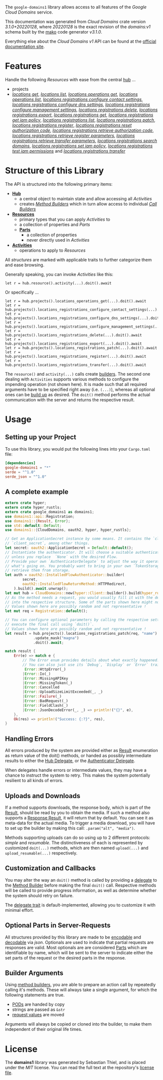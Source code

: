 <!---
DO NOT EDIT !
This file was generated automatically from 'src/mako/api/README.md.mako'
DO NOT EDIT !
-->
The `google-domains1` library allows access to all features of the *Google Cloud Domains* service.

This documentation was generated from *Cloud Domains* crate version *3.1.0+20220128*, where *20220128* is the exact revision of the *domains:v1* schema built by the [mako](http://www.makotemplates.org/) code generator *v3.1.0*.

Everything else about the *Cloud Domains* *v1* API can be found at the
[official documentation site](https://cloud.google.com/domains/).
# Features

Handle the following *Resources* with ease from the central [hub](https://docs.rs/google-domains1/3.1.0+20220128/google_domains1/CloudDomains) ... 

* projects
 * [*locations get*](https://docs.rs/google-domains1/3.1.0+20220128/google_domains1/api::ProjectLocationGetCall), [*locations list*](https://docs.rs/google-domains1/3.1.0+20220128/google_domains1/api::ProjectLocationListCall), [*locations operations get*](https://docs.rs/google-domains1/3.1.0+20220128/google_domains1/api::ProjectLocationOperationGetCall), [*locations operations list*](https://docs.rs/google-domains1/3.1.0+20220128/google_domains1/api::ProjectLocationOperationListCall), [*locations registrations configure contact settings*](https://docs.rs/google-domains1/3.1.0+20220128/google_domains1/api::ProjectLocationRegistrationConfigureContactSettingCall), [*locations registrations configure dns settings*](https://docs.rs/google-domains1/3.1.0+20220128/google_domains1/api::ProjectLocationRegistrationConfigureDnsSettingCall), [*locations registrations configure management settings*](https://docs.rs/google-domains1/3.1.0+20220128/google_domains1/api::ProjectLocationRegistrationConfigureManagementSettingCall), [*locations registrations delete*](https://docs.rs/google-domains1/3.1.0+20220128/google_domains1/api::ProjectLocationRegistrationDeleteCall), [*locations registrations export*](https://docs.rs/google-domains1/3.1.0+20220128/google_domains1/api::ProjectLocationRegistrationExportCall), [*locations registrations get*](https://docs.rs/google-domains1/3.1.0+20220128/google_domains1/api::ProjectLocationRegistrationGetCall), [*locations registrations get iam policy*](https://docs.rs/google-domains1/3.1.0+20220128/google_domains1/api::ProjectLocationRegistrationGetIamPolicyCall), [*locations registrations list*](https://docs.rs/google-domains1/3.1.0+20220128/google_domains1/api::ProjectLocationRegistrationListCall), [*locations registrations patch*](https://docs.rs/google-domains1/3.1.0+20220128/google_domains1/api::ProjectLocationRegistrationPatchCall), [*locations registrations register*](https://docs.rs/google-domains1/3.1.0+20220128/google_domains1/api::ProjectLocationRegistrationRegisterCall), [*locations registrations reset authorization code*](https://docs.rs/google-domains1/3.1.0+20220128/google_domains1/api::ProjectLocationRegistrationResetAuthorizationCodeCall), [*locations registrations retrieve authorization code*](https://docs.rs/google-domains1/3.1.0+20220128/google_domains1/api::ProjectLocationRegistrationRetrieveAuthorizationCodeCall), [*locations registrations retrieve register parameters*](https://docs.rs/google-domains1/3.1.0+20220128/google_domains1/api::ProjectLocationRegistrationRetrieveRegisterParameterCall), [*locations registrations retrieve transfer parameters*](https://docs.rs/google-domains1/3.1.0+20220128/google_domains1/api::ProjectLocationRegistrationRetrieveTransferParameterCall), [*locations registrations search domains*](https://docs.rs/google-domains1/3.1.0+20220128/google_domains1/api::ProjectLocationRegistrationSearchDomainCall), [*locations registrations set iam policy*](https://docs.rs/google-domains1/3.1.0+20220128/google_domains1/api::ProjectLocationRegistrationSetIamPolicyCall), [*locations registrations test iam permissions*](https://docs.rs/google-domains1/3.1.0+20220128/google_domains1/api::ProjectLocationRegistrationTestIamPermissionCall) and [*locations registrations transfer*](https://docs.rs/google-domains1/3.1.0+20220128/google_domains1/api::ProjectLocationRegistrationTransferCall)




# Structure of this Library

The API is structured into the following primary items:

* **[Hub](https://docs.rs/google-domains1/3.1.0+20220128/google_domains1/CloudDomains)**
    * a central object to maintain state and allow accessing all *Activities*
    * creates [*Method Builders*](https://docs.rs/google-domains1/3.1.0+20220128/google_domains1/client::MethodsBuilder) which in turn
      allow access to individual [*Call Builders*](https://docs.rs/google-domains1/3.1.0+20220128/google_domains1/client::CallBuilder)
* **[Resources](https://docs.rs/google-domains1/3.1.0+20220128/google_domains1/client::Resource)**
    * primary types that you can apply *Activities* to
    * a collection of properties and *Parts*
    * **[Parts](https://docs.rs/google-domains1/3.1.0+20220128/google_domains1/client::Part)**
        * a collection of properties
        * never directly used in *Activities*
* **[Activities](https://docs.rs/google-domains1/3.1.0+20220128/google_domains1/client::CallBuilder)**
    * operations to apply to *Resources*

All *structures* are marked with applicable traits to further categorize them and ease browsing.

Generally speaking, you can invoke *Activities* like this:

```Rust,ignore
let r = hub.resource().activity(...).doit().await
```

Or specifically ...

```ignore
let r = hub.projects().locations_operations_get(...).doit().await
let r = hub.projects().locations_registrations_configure_contact_settings(...).doit().await
let r = hub.projects().locations_registrations_configure_dns_settings(...).doit().await
let r = hub.projects().locations_registrations_configure_management_settings(...).doit().await
let r = hub.projects().locations_registrations_delete(...).doit().await
let r = hub.projects().locations_registrations_export(...).doit().await
let r = hub.projects().locations_registrations_patch(...).doit().await
let r = hub.projects().locations_registrations_register(...).doit().await
let r = hub.projects().locations_registrations_transfer(...).doit().await
```

The `resource()` and `activity(...)` calls create [builders][builder-pattern]. The second one dealing with `Activities` 
supports various methods to configure the impending operation (not shown here). It is made such that all required arguments have to be 
specified right away (i.e. `(...)`), whereas all optional ones can be [build up][builder-pattern] as desired.
The `doit()` method performs the actual communication with the server and returns the respective result.

# Usage

## Setting up your Project

To use this library, you would put the following lines into your `Cargo.toml` file:

```toml
[dependencies]
google-domains1 = "*"
serde = "^1.0"
serde_json = "^1.0"
```

## A complete example

```Rust
extern crate hyper;
extern crate hyper_rustls;
extern crate google_domains1 as domains1;
use domains1::api::Registration;
use domains1::{Result, Error};
use std::default::Default;
use domains1::{CloudDomains, oauth2, hyper, hyper_rustls};

// Get an ApplicationSecret instance by some means. It contains the `client_id` and 
// `client_secret`, among other things.
let secret: oauth2::ApplicationSecret = Default::default();
// Instantiate the authenticator. It will choose a suitable authentication flow for you, 
// unless you replace  `None` with the desired Flow.
// Provide your own `AuthenticatorDelegate` to adjust the way it operates and get feedback about 
// what's going on. You probably want to bring in your own `TokenStorage` to persist tokens and
// retrieve them from storage.
let auth = oauth2::InstalledFlowAuthenticator::builder(
        secret,
        oauth2::InstalledFlowReturnMethod::HTTPRedirect,
    ).build().await.unwrap();
let mut hub = CloudDomains::new(hyper::Client::builder().build(hyper_rustls::HttpsConnector::with_native_roots().https_or_http().enable_http1().enable_http2().build()), auth);
// As the method needs a request, you would usually fill it with the desired information
// into the respective structure. Some of the parts shown here might not be applicable !
// Values shown here are possibly random and not representative !
let mut req = Registration::default();

// You can configure optional parameters by calling the respective setters at will, and
// execute the final call using `doit()`.
// Values shown here are possibly random and not representative !
let result = hub.projects().locations_registrations_patch(req, "name")
             .update_mask("magna")
             .doit().await;

match result {
    Err(e) => match e {
        // The Error enum provides details about what exactly happened.
        // You can also just use its `Debug`, `Display` or `Error` traits
         Error::HttpError(_)
        |Error::Io(_)
        |Error::MissingAPIKey
        |Error::MissingToken(_)
        |Error::Cancelled
        |Error::UploadSizeLimitExceeded(_, _)
        |Error::Failure(_)
        |Error::BadRequest(_)
        |Error::FieldClash(_)
        |Error::JsonDecodeError(_, _) => println!("{}", e),
    },
    Ok(res) => println!("Success: {:?}", res),
}

```
## Handling Errors

All errors produced by the system are provided either as [Result](https://docs.rs/google-domains1/3.1.0+20220128/google_domains1/client::Result) enumeration as return value of
the doit() methods, or handed as possibly intermediate results to either the 
[Hub Delegate](https://docs.rs/google-domains1/3.1.0+20220128/google_domains1/client::Delegate), or the [Authenticator Delegate](https://docs.rs/yup-oauth2/*/yup_oauth2/trait.AuthenticatorDelegate.html).

When delegates handle errors or intermediate values, they may have a chance to instruct the system to retry. This 
makes the system potentially resilient to all kinds of errors.

## Uploads and Downloads
If a method supports downloads, the response body, which is part of the [Result](https://docs.rs/google-domains1/3.1.0+20220128/google_domains1/client::Result), should be
read by you to obtain the media.
If such a method also supports a [Response Result](https://docs.rs/google-domains1/3.1.0+20220128/google_domains1/client::ResponseResult), it will return that by default.
You can see it as meta-data for the actual media. To trigger a media download, you will have to set up the builder by making
this call: `.param("alt", "media")`.

Methods supporting uploads can do so using up to 2 different protocols: 
*simple* and *resumable*. The distinctiveness of each is represented by customized 
`doit(...)` methods, which are then named `upload(...)` and `upload_resumable(...)` respectively.

## Customization and Callbacks

You may alter the way an `doit()` method is called by providing a [delegate](https://docs.rs/google-domains1/3.1.0+20220128/google_domains1/client::Delegate) to the 
[Method Builder](https://docs.rs/google-domains1/3.1.0+20220128/google_domains1/client::CallBuilder) before making the final `doit()` call. 
Respective methods will be called to provide progress information, as well as determine whether the system should 
retry on failure.

The [delegate trait](https://docs.rs/google-domains1/3.1.0+20220128/google_domains1/client::Delegate) is default-implemented, allowing you to customize it with minimal effort.

## Optional Parts in Server-Requests

All structures provided by this library are made to be [encodable](https://docs.rs/google-domains1/3.1.0+20220128/google_domains1/client::RequestValue) and 
[decodable](https://docs.rs/google-domains1/3.1.0+20220128/google_domains1/client::ResponseResult) via *json*. Optionals are used to indicate that partial requests are responses 
are valid.
Most optionals are are considered [Parts](https://docs.rs/google-domains1/3.1.0+20220128/google_domains1/client::Part) which are identifiable by name, which will be sent to 
the server to indicate either the set parts of the request or the desired parts in the response.

## Builder Arguments

Using [method builders](https://docs.rs/google-domains1/3.1.0+20220128/google_domains1/client::CallBuilder), you are able to prepare an action call by repeatedly calling it's methods.
These will always take a single argument, for which the following statements are true.

* [PODs][wiki-pod] are handed by copy
* strings are passed as `&str`
* [request values](https://docs.rs/google-domains1/3.1.0+20220128/google_domains1/client::RequestValue) are moved

Arguments will always be copied or cloned into the builder, to make them independent of their original life times.

[wiki-pod]: http://en.wikipedia.org/wiki/Plain_old_data_structure
[builder-pattern]: http://en.wikipedia.org/wiki/Builder_pattern
[google-go-api]: https://github.com/google/google-api-go-client

# License
The **domains1** library was generated by Sebastian Thiel, and is placed 
under the *MIT* license.
You can read the full text at the repository's [license file][repo-license].

[repo-license]: https://github.com/Byron/google-apis-rsblob/main/LICENSE.md
